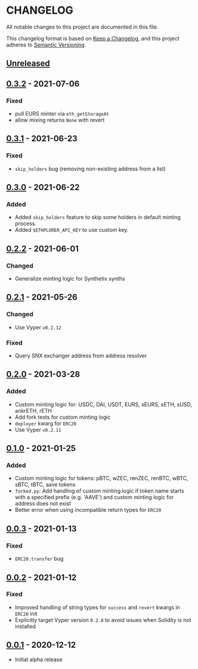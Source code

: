 # CHANGELOG

All notable changes to this project are documented in this file.

This changelog format is based on [Keep a Changelog](https://keepachangelog.com/en/1.0.0/),
and this project adheres to [Semantic Versioning](https://semver.org/spec/v2.0.0.html).

## [Unreleased](https://github.com/iamdefinitelyahuman/brownie-token-tester)

## [0.3.2](https://github.com/iamdefinitelyahuman/brownie-token-tester/tree/v0.3.2) - 2021-07-06
### Fixed
- pull EURS minter via `eth_getStorageAt`
- allow mixing returns `None` with revert

## [0.3.1](https://github.com/iamdefinitelyahuman/brownie-token-tester/tree/v0.3.1) - 2021-06-23
### Fixed
- `skip_holders` bug (removing non-existing address from a list)

## [0.3.0](https://github.com/iamdefinitelyahuman/brownie-token-tester/tree/v0.3.0) - 2021-06-22
### Added
- Added `skip_holders` feature to skip some holders in default minting process.
- Added `$ETHPLORER_API_KEY` to use custom key.

## [0.2.2](https://github.com/iamdefinitelyahuman/brownie-token-tester/tree/v0.2.2) - 2021-06-01

### Changed
- Generalize minting logic for Synthetix synths

## [0.2.1](https://github.com/iamdefinitelyahuman/brownie-token-tester/tree/v0.2.1) - 2021-05-26

### Changed
- Use Vyper `v0.2.12`

### Fixed
- Query SNX exchanger address from address resolver

## [0.2.0](https://github.com/iamdefinitelyahuman/brownie-token-tester/tree/v0.2.0) - 2021-03-28

### Added

- Custom minting logic for: USDC, DAI, USDT, EURS, sEURS, sETH, sUSD, ankrETH, rETH
- Add fork tests for custom minting logic
- `deployer` kwarg for `ERC20`
- Use Vyper `v0.2.11`

## [0.1.0](https://github.com/iamdefinitelyahuman/brownie-token-tester/tree/v0.1.0) - 2021-01-25

### Added

- Custom minting logic for tokens: pBTC, wZEC, renZEC, renBTC, wBTC, sBTC, tBTC, aave tokens
- `forked.py`: Add handling of custom minting logic if token name starts with a specified prefix (e.g. 'AAVE') and custom minting logic for address does not exist
- Better error when using incompatible return types for `ERC20`

## [0.0.3](https://github.com/iamdefinitelyahuman/brownie-token-tester/tree/v0.0.3) - 2021-01-13

### Fixed

- `ERC20.transfer` bug

## [0.0.2](https://github.com/iamdefinitelyahuman/brownie-token-tester/tree/v0.0.2) - 2021-01-12

### Fixed

- Improved handling of string types for `success` and `revert` kwargs in `ERC20` init
- Explicitly target Vyper version `0.2.8` to avoid issues when Solidity is not installed

## [0.0.1](https://github.com/iamdefinitelyahuman/brownie-token-tester/tree/v0.0.1) - 2020-12-12

- Initial alpha release
